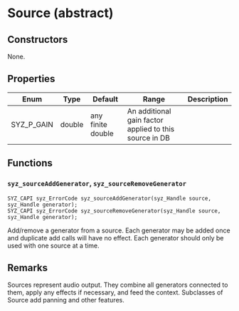# Source (abstract)

## Constructors

None.

## Properties

Enum | Type | Default | Range | Description
--- | --- | --- | --- | ---
SYZ_P_GAIN | double | any finite double | An additional gain factor applied to this source in DB

## Functions

### `syz_sourceAddGenerator`, `syz_sourceRemoveGenerator`

```
SYZ_CAPI syz_ErrorCode syz_sourceAddGenerator(syz_Handle source, syz_Handle generator);
SYZ_CAPI syz_ErrorCode syz_sourceRemoveGenerator(syz_Handle source, syz_Handle generator);
```

Add/remove a generator from a source. Each generator may be added once and duplicate add calls will have no effect. Each generator should only be used with one source at a time.

## Remarks

Sources represent audio output.  They combine all generators connected to them, apply any effects if necessary, and feed the context. Subclasses of Source add panning and other features.
